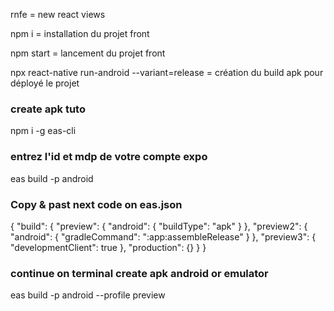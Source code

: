 rnfe = new react views

npm i = installation du projet front

npm start = lancement du projet front

npx react-native run-android --variant=release = création du build apk pour déployé le projet

### create apk tuto
npm i -g eas-cli

### entrez l'id et mdp de votre compte expo 
eas build -p android 

### Copy & past next code on eas.json

{
  "build": {
    "preview": {
      "android": {
        "buildType": "apk"
      }
    },
    "preview2": {
      "android": {
        "gradleCommand": ":app:assembleRelease"
      }
    },
    "preview3": {
      "developmentClient": true
    },
    "production": {}
  }
}


### continue on terminal create apk android or emulator

eas build -p android --profile preview
